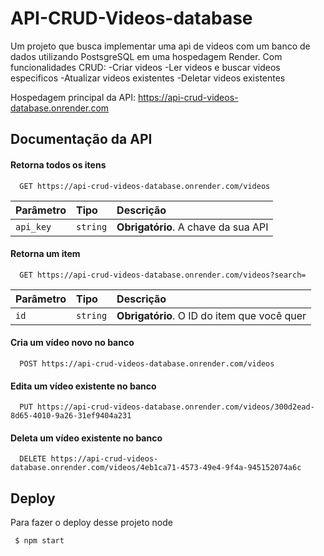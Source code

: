 
# API-CRUD-Videos-database

Um projeto que busca implementar uma api de videos com um banco de dados utilizando PostsgreSQL em uma hospedagem Render. Com funcionalidades CRUD:
-Criar videos
-Ler videos e buscar videos especificos
-Atualizar videos existentes
-Deletar videos existentes

Hospedagem principal da API: https://api-crud-videos-database.onrender.com
## Documentação da API

#### Retorna todos os itens

```http
  GET https://api-crud-videos-database.onrender.com/videos
```

| Parâmetro   | Tipo       | Descrição                           |
| :---------- | :--------- | :---------------------------------- |
| `api_key` | `string` | **Obrigatório**. A chave da sua API |

#### Retorna um item

```http
  GET https://api-crud-videos-database.onrender.com/videos?search=
```

| Parâmetro   | Tipo       | Descrição                                   |
| :---------- | :--------- | :------------------------------------------ |
| `id`      | `string` | **Obrigatório**. O ID do item que você quer |


#### Cria um vídeo novo no banco
```http
  POST https://api-crud-videos-database.onrender.com/videos
```

#### Edita um vídeo existente no banco
```http
  PUT https://api-crud-videos-database.onrender.com/videos/300d2ead-8d65-4010-9a26-31ef9404a231
```


#### Deleta um vídeo existente no banco
```http
  DELETE https://api-crud-videos-database.onrender.com/videos/4eb1ca71-4573-49e4-9f4a-945152074a6c
```


## Deploy

Para fazer o deploy desse projeto node

```bash
 $ npm start
```

